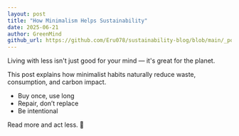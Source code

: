 ```yaml
---
layout: post
title: "How Minimalism Helps Sustainability"
date: 2025-06-21
author: GreenMind
github_url: https://github.com/Eru078/sustainability-blog/blob/main/_posts/2025-06-21-example-post.md
---
```


Living with less isn't just good for your mind — it's great for the planet.

This post explains how minimalist habits naturally reduce waste, consumption, and carbon impact.

- Buy once, use long
- Repair, don’t replace
- Be intentional

Read more and act less. 🌱
